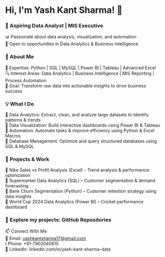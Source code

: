 # Hi, I'm Yash Kant Sharma! 👋  
### 🚀 Aspiring Data Analyst | MIS Executive 
📊 Passionate about data analysis, visualization, and automation  
📍 Open to opportunities in Data Analytics & Business Intelligence  

### 🔹 About Me  
📌 Expertise: Python | SQL | MySQL | Power BI | Tableau | Advanced Excel  
🔍 Interest Areas: Data Analytics | Business Intelligence | MIS Reporting | Process Automation  
🎯 Goal: Transform raw data into actionable insights to drive business success  

### 💡 What I Do
🔹 Data Analytics: Extract, clean, and analyze large datasets to identify patterns & trends  
🔹 Data Visualization: Build interactive dashboards using Power BI & Tableau  
🔹 Automation: Automate tasks & improve efficiency using Python & Excel Macros  
🔹 Database Management: Optimize and query structured databases using SQL & MySQL  

### 📌 Projects & Work
🔹 Nike Sales vs Profit Analysis (Excel) – Trend analysis & performance optimization  
🔹 Supermarket Data Analytics (SQL) – Customer segmentation & demand forecasting  
🔹 Bank Churn Segmentation (Python) – Customer retention strategy using data insights  
🔹 World Cup 2024 Data Analytics (Power BI) – Cricket performance dashboard  

### 🔗 Explore my projects: GitHub Repositories

📫 Connect With Me  
📧 Email: yashkantsharma17@gmail.com  
📞 Phone: +91-7902040615  
🔗 LinkedIn: linkedin.com/in/yash-kant-sharma-data


